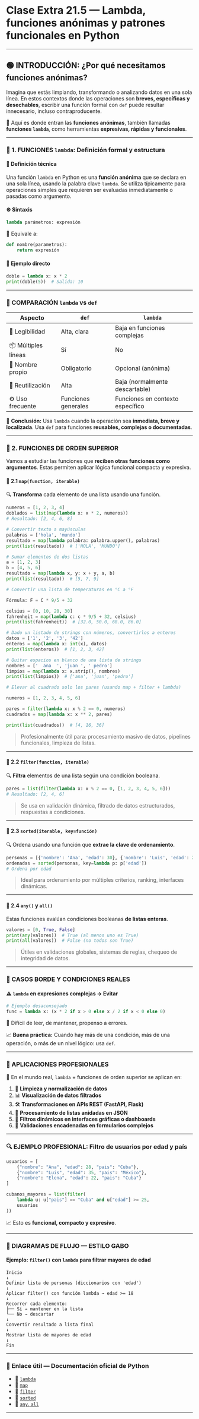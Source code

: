 # Clase Extra 21.5 — Lambda, funciones anónimas y patrones funcionales en Python

---

## 🟢 INTRODUCCIÓN: ¿Por qué necesitamos funciones anónimas?

Imagina que estás limpiando, transformando o analizando datos en una sola línea.
En estos contextos donde las operaciones son **breves, específicas y desechables**, escribir una función formal con `def` puede resultar innecesario, incluso contraproducente.

📍 Aquí es donde entran las **funciones anónimas**, también llamadas **funciones `lambda`**, como herramientas **expresivas, rápidas y funcionales**.

---

### 📘 1. FUNCIONES `lambda`: Definición formal y estructura

#### 🧬 Definición técnica

Una función `lambda` en Python es una **función anónima** que se declara en una sola línea, usando la palabra clave `lambda`.
Se utiliza típicamente para operaciones simples que requieren ser evaluadas inmediatamente o pasadas como argumento.

#### ⚙️ Sintaxis

```python
lambda parámetros: expresión
```

📌 Equivale a:

```python
def nombre(parametros):
    return expresión
```

#### 🧾 Ejemplo directo

```python
doble = lambda x: x * 2
print(doble(5))  # Salida: 10
```

---

### 🧪 COMPARACIÓN `lambda` vs `def`

| Aspecto             | `def`               | `lambda`                         |
| ------------------- | ------------------- | -------------------------------- |
| 🧠 Legibilidad      | Alta, clara         | Baja en funciones complejas      |
| 📦 Múltiples líneas | Sí                  | No                               |
| 🧾 Nombre propio    | Obligatorio         | Opcional (anónima)               |
| 🔁 Reutilización    | Alta                | Baja (normalmente descartable)   |
| ⚙️ Uso frecuente    | Funciones generales | Funciones en contexto específico |

📌 **Conclusión:**
Usa `lambda` cuando la operación sea **inmediata, breve y localizada**.
Usa `def` para funciones **reusables, complejas o documentadas**.

---

### 🧰 2. FUNCIONES DE ORDEN SUPERIOR

Vamos a estudiar las funciones que **reciben otras funciones como argumentos**.
Estas permiten aplicar lógica funcional compacta y expresiva.

#### 🧪 2.1 `map(function, iterable)`

🔍 **Transforma** cada elemento de una lista usando una función.

```python
numeros = [1, 2, 3, 4]
doblados = list(map(lambda x: x * 2, numeros))
# Resultado: [2, 4, 6, 8]
```

```python
# Convertir texto a mayúsculas
palabras = ['hola', 'mundo']
resultado = map(lambda palabra: palabra.upper(), palabras)
print(list(resultado))  # ['HOLA', 'MUNDO']
```

```python
# Sumar elementos de dos listas
a = [1, 2, 3]
b = [4, 5, 6]
resultado = map(lambda x, y: x + y, a, b)
print(list(resultado))  # [5, 7, 9]
```

```python
# Convertir una lista de temperaturas en °C a °F

Fórmula: F = C * 9/5 + 32

celsius = [0, 10, 20, 30]
fahrenheit = map(lambda c: c * 9/5 + 32, celsius)
print(list(fahrenheit))  # [32.0, 50.0, 68.0, 86.0]
```

```python
# Dado un listado de strings con números, convertirlos a enteros
datos = ['1', '2', '3', '42']
enteros = map(lambda x: int(x), datos)
print(list(enteros))  # [1, 2, 3, 42]
```

```python
# Quitar espacios en blanco de una lista de strings
nombres = ['  ana  ', 'juan ', ' pedro']
limpios = map(lambda x: x.strip(), nombres)
print(list(limpios))  # ['ana', 'juan', 'pedro']
```

```python
# Elevar al cuadrado solo los pares (usando map + filter + lambda)

numeros = [1, 2, 3, 4, 5, 6]

pares = filter(lambda x: x % 2 == 0, numeros)
cuadrados = map(lambda x: x ** 2, pares)

print(list(cuadrados))  # [4, 16, 36]
```

> Profesionalmente útil para: procesamiento masivo de datos, pipelines funcionales, limpieza de listas.

---

#### 🧪 2.2 `filter(function, iterable)`

🔍 **Filtra** elementos de una lista según una condición booleana.

```python
pares = list(filter(lambda x: x % 2 == 0, [1, 2, 3, 4, 5, 6]))
# Resultado: [2, 4, 6]
```

> Se usa en validación dinámica, filtrado de datos estructurados, respuestas a condiciones.

---

#### 🧪 2.3 `sorted(iterable, key=función)`

🔍 Ordena usando una función que **extrae la clave de ordenamiento**.

```python
personas = [{'nombre': 'Ana', 'edad': 30}, {'nombre': 'Luis', 'edad': 25}]
ordenadas = sorted(personas, key=lambda p: p['edad'])
# Ordena por edad
```

> Ideal para ordenamiento por múltiples criterios, ranking, interfaces dinámicas.

---

#### 🧪 2.4 `any()` y `all()`

Estas funciones evalúan condiciones booleanas **de listas enteras**.

```python
valores = [0, True, False]
print(any(valores))  # True (al menos uno es True)
print(all(valores))  # False (no todos son True)
```

> Útiles en validaciones globales, sistemas de reglas, chequeo de integridad de datos.

---

### 📌 CASOS BORDE Y CONDICIONES REALES

#### ⚠️ `lambda` en expresiones complejas → Evitar

```python
# Ejemplo desaconsejado
func = lambda x: (x * 2 if x > 0 else x / 2 if x < 0 else 0)
```

🔴 Difícil de leer, de mantener, propenso a errores.

📈 **Buena práctica:**
Cuando hay más de una condición, más de una operación, o más de un nivel lógico: usa `def`.

---

### 🧠 APLICACIONES PROFESIONALES

📌 En el mundo real, `lambda` + funciones de orden superior se aplican en:

1. 🧼 **Limpieza y normalización de datos**
2. 📊 **Visualización de datos filtrados**
3. 🛠️ **Transformaciones en APIs REST (FastAPI, Flask)**
4. 🔄 **Procesamiento de listas anidadas en JSON**
5. 🤖 **Filtros dinámicos en interfaces gráficas o dashboards**
6. 🧪 **Validaciones encadenadas en formularios complejos**

---

### 🔍 EJEMPLO PROFESIONAL: Filtro de usuarios por edad y país

```python
usuarios = [
    {"nombre": "Ana", "edad": 28, "pais": "Cuba"},
    {"nombre": "Luis", "edad": 35, "pais": "México"},
    {"nombre": "Elena", "edad": 22, "pais": "Cuba"}
]

cubanos_mayores = list(filter(
    lambda u: u["pais"] == "Cuba" and u["edad"] >= 25,
    usuarios
))
```

📈 Esto es **funcional, compacto y expresivo**.

---

### 🧩 DIAGRAMAS DE FLUJO — ESTILO GABO

#### Ejemplo: `filter()` con `lambda` para filtrar mayores de edad

```Ejemplo
Inicio
↓
Definir lista de personas (diccionarios con 'edad')
↓
Aplicar filter() con función lambda → edad >= 18
↓
Recorrer cada elemento:
├── Sí → mantener en la lista
└── No → descartar
↓
Convertir resultado a lista final
↓
Mostrar lista de mayores de edad
↓
Fin
```

---

### 📎 Enlace útil — Documentación oficial de Python

* 🔗 [`lambda`](https://docs.python.org/3/reference/expressions.html#lambda)
* 🔗 [`map`](https://docs.python.org/3/library/functions.html#map)
* 🔗 [`filter`](https://docs.python.org/3/library/functions.html#filter)
* 🔗 [`sorted`](https://docs.python.org/3/howto/sorting.html)
* 🔗 [`any`, `all`](https://docs.python.org/3/library/functions.html#any)

---

